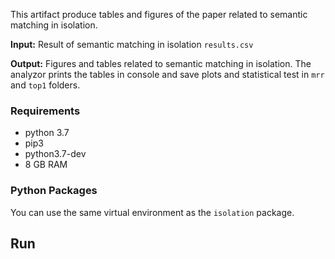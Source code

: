 This artifact produce tables and figures of the paper related to semantic matching in isolation.

**Input:** Result of semantic matching in isolation `results.csv`

**Output:** Figures and tables related to semantic matching in isolation. 
The analyzor prints the tables in console and save plots and statistical test in `mrr` and `top1` folders.



### Requirements
- python 3.7
- pip3
- python3.7-dev
- 8 GB RAM

### Python Packages
You can use the same virtual environment as the `isolation` package.

## Run

